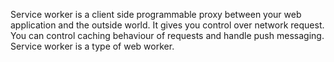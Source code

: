 Service worker is a client side programmable proxy between your web application and the outside world.
It gives you control over network request. You can control caching behaviour of requests and handle push messaging.
Service worker is a type of web worker.